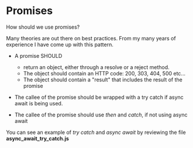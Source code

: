 # Promises  
How should we use promises?

Many theories are out there on best practices. From my many years of experience I have come up with this pattern.

- A promise SHOULD
  - return an object, either through a resolve or a reject method.
  - The object should contain an HTTP code: 200, 303, 404, 500 etc...
  - The object should contain a "result" that includes the result of the promise
  
- The callee of the promise should be wrapped with a try catch if async await is being used.
- The callee of the promise should use *then* and *catch*, if not using async await

You can see an example of *try catch* and *async await* by reviewing the file **async_await_try_catch.js**